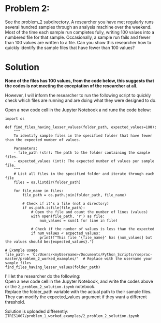# Problem 2:
See the problem_2 subdirectory.
A researcher you have met regularly runs several hundred samples through an analysis machine over 
the weekend. Most of the time each sample run completes fully, writing 100 values into a numbered file 
for that sample. Occasionally, a sample run fails and fewer than 100 values are written to a file.
Can you show this researcher how to quickly identify the sample files that have fewer than 100 values?

# Solution
**None of the files has 100 values, from the code below, this suggests that the codes is not meeting the exceptation of the researcher at all.** 

However, I will inform the researcher to run the following script to quickly check which files are running and are doing what they were designed to do.  

Open a new code cell in the Jupyter Notebook a nd rune the code below:
`````
import os

def find_files_having_lesser_values(folder_path, expected_values=100):
    """
    To identify sample files in the specified folder that have fewer than the expected number of values.
    
    Parameters:
    - file_path (str): The path to the folder containing the sample files.
    - expected_values (int): The expected number of values per sample file.
    """
    # List all files in the specified folder and iterate through each file
    files = os.listdir(folder_path)

    for file_name in files:
        file_path = os.path.join(folder_path, file_name)

        # Check if it's a file (not a directory)
        if os.path.isfile(file_path):
            # Open the file and count the number of lines (values)
            with open(file_path, 'r') as file:
                num_values = sum(1 for line in file)

            # Check if the number of values is less than the expected
            if num_values < expected_values:
                print(f"This file '{file_name}' has {num_values} but the values should be:{expected_values}.")

# Example usage
file_path = 'C:/Users/<myUsername>/Documents/Python_Scripts/rseprac-master/problem_2_worked_examples/'  # Replace with the username your sample files
find_files_having_lesser_values(folder_path)
`````
I'll let the researcher do the following:  
Open a new code cell in the Jupyter Notebook, and write the codes above or the ````2_problem_2_solution.ipynb```` notebook.  
Replace the folder_path variable with the actual path to their sample files.  
They can modify the expected_values argument if they want a different threshold.  

Solution is uploaded differently: ````ITRES1007/problem_1_worked_examples/2_problem_2_solution.ipynb````
